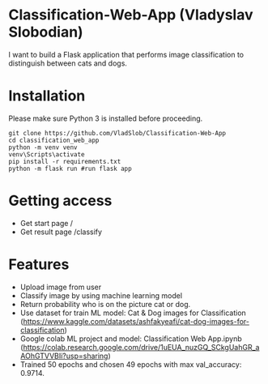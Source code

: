 # Classification-Web-App (Vladyslav Slobodian)

I want to build a Flask application that performs image classification to distinguish between cats and dogs.

# Installation

Please make sure Python 3 is installed before proceeding.
```
git clone https://github.com/VladSlob/Classification-Web-App
cd classification_web_app
python -m venv venv
venv\Scripts\activate
pip install -r requirements.txt
python -m flask run #run flask app
```

# Getting access

- Get start page /
- Get result page /classify

# Features

- Upload image from user
- Classify image by using machine learning model
- Return probability who is on the picture cat or dog.
- Use dataset for train ML model: Cat & Dog images for Classification (https://www.kaggle.com/datasets/ashfakyeafi/cat-dog-images-for-classification)
- Google colab ML project and model: Classification Web App.ipynb (https://colab.research.google.com/drive/1uEUA_nuzGQ_SCkgUahGR_aAOhGTVVBIi?usp=sharing)
- Trained 50 epochs and chosen 49 epochs with max val_accuracy: 0.9714.

